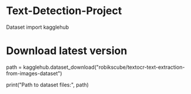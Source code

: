 # Text-Detection-Project

Dataset
import kagglehub

# Download latest version
path = kagglehub.dataset_download("robikscube/textocr-text-extraction-from-images-dataset")

print("Path to dataset files:", path)

